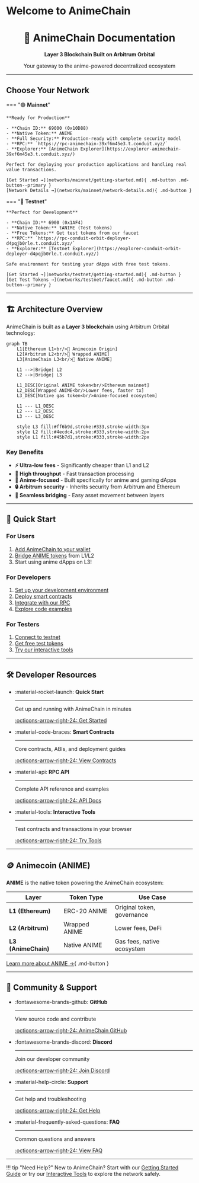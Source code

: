 # Welcome to AnimeChain

<div align="center">
  <h1>🎌 AnimeChain Documentation</h1>
  <p><strong>Layer 3 Blockchain Built on Arbitrum Orbital</strong></p>
  <p>Your gateway to the anime-powered decentralized ecosystem</p>
</div>

---

## Choose Your Network

=== "🟢 **Mainnet**"

    **Ready for Production**
    
    - **Chain ID:** 69000 (0x10D88)
    - **Native Token:** ANIME
    - **Full Security:** Production-ready with complete security model
    - **RPC:** `https://rpc-animechain-39xf6m45e3.t.conduit.xyz/`
    - **Explorer:** [AnimeChain Explorer](https://explorer-animechain-39xf6m45e3.t.conduit.xyz/)
    
    Perfect for deploying your production applications and handling real value transactions.
    
    [Get Started →](networks/mainnet/getting-started.md){ .md-button .md-button--primary }
    [Network Details →](networks/mainnet/network-details.md){ .md-button }

=== "🧪 **Testnet**"

    **Perfect for Development**
    
    - **Chain ID:** 6900 (0x1AF4)
    - **Native Token:** tANIME (Test tokens)
    - **Free Tokens:** Get test tokens from our faucet
    - **RPC:** `https://rpc-conduit-orbit-deployer-d4pqjb0rle.t.conduit.xyz/`
    - **Explorer:** [Testnet Explorer](https://explorer-conduit-orbit-deployer-d4pqjb0rle.t.conduit.xyz/)
    
    Safe environment for testing your dApps with free test tokens.
    
    [Get Started →](networks/testnet/getting-started.md){ .md-button }
    [Get Test Tokens →](networks/testnet/faucet.md){ .md-button .md-button--primary }

---

## 🏗️ Architecture Overview

AnimeChain is built as a **Layer 3 blockchain** using Arbitrum Orbital technology:

```mermaid
graph TB
    L1[Ethereum L1<br/>🏦 Animecoin Origin]
    L2[Arbitrum L2<br/>🌉 Wrapped ANIME]
    L3[AnimeChain L3<br/>🎌 Native ANIME]
    
    L1 -->|Bridge| L2
    L2 -->|Bridge| L3
    
    L1_DESC[Original ANIME token<br/>Ethereum mainnet]
    L2_DESC[Wrapped ANIME<br/>Lower fees, faster tx]
    L3_DESC[Native gas token<br/>Anime-focused ecosystem]
    
    L1 --- L1_DESC
    L2 --- L2_DESC
    L3 --- L3_DESC
    
    style L3 fill:#ff6b9d,stroke:#333,stroke-width:3px
    style L2 fill:#4ecdc4,stroke:#333,stroke-width:2px
    style L1 fill:#45b7d1,stroke:#333,stroke-width:2px
```

### Key Benefits

- **⚡ Ultra-low fees** - Significantly cheaper than L1 and L2
- **🚀 High throughput** - Fast transaction processing
- **🎌 Anime-focused** - Built specifically for anime and gaming dApps
- **🔒 Arbitrum security** - Inherits security from Arbitrum and Ethereum
- **🌉 Seamless bridging** - Easy asset movement between layers

---

## 🚀 Quick Start

### For Users
1. [Add AnimeChain to your wallet](networks/mainnet/add-to-wallet.md)
2. [Bridge ANIME tokens](animecoin/bridging.md) from L1/L2
3. Start using anime dApps on L3!

### For Developers
1. [Set up your development environment](developers/index.md)
2. [Deploy smart contracts](developers/contracts.md)
3. [Integrate with our RPC](developers/rpc-api.md)
4. [Explore code examples](developers/examples.md)

### For Testers
1. [Connect to testnet](networks/testnet/getting-started.md)
2. [Get free test tokens](networks/testnet/faucet.md)
3. [Try our interactive tools](app/index.html)

---

## 🛠️ Developer Resources

<div class="grid cards" markdown>

-   :material-rocket-launch: **Quick Start**

    ---

    Get up and running with AnimeChain in minutes

    [:octicons-arrow-right-24: Get Started](developers/index.md)

-   :material-code-braces: **Smart Contracts**

    ---

    Core contracts, ABIs, and deployment guides

    [:octicons-arrow-right-24: View Contracts](developers/contracts.md)

-   :material-api: **RPC API**

    ---

    Complete API reference and examples

    [:octicons-arrow-right-24: API Docs](developers/rpc-api.md)

-   :material-tools: **Interactive Tools**

    ---

    Test contracts and transactions in your browser

    [:octicons-arrow-right-24: Try Tools](app/index.html)

</div>

---

## 🪙 Animecoin (ANIME)

**ANIME** is the native token powering the AnimeChain ecosystem:

| Layer | Token Type | Use Case |
|-------|------------|----------|
| **L1 (Ethereum)** | ERC-20 ANIME | Original token, governance |
| **L2 (Arbitrum)** | Wrapped ANIME | Lower fees, DeFi |
| **L3 (AnimeChain)** | Native ANIME | Gas fees, native ecosystem |

[Learn more about ANIME →](animecoin/index.md){ .md-button }

---

## 🤝 Community & Support

<div class="grid cards" markdown>

-   :fontawesome-brands-github: **GitHub**

    ---

    View source code and contribute

    [:octicons-arrow-right-24: AnimeChain GitHub](https://github.com/AnimeChain)

-   :fontawesome-brands-discord: **Discord**

    ---

    Join our developer community

    [:octicons-arrow-right-24: Join Discord](https://discord.gg/animechain)

-   :material-help-circle: **Support**

    ---

    Get help and troubleshooting

    [:octicons-arrow-right-24: Get Help](resources/troubleshooting.md)

-   :material-frequently-asked-questions: **FAQ**

    ---

    Common questions and answers

    [:octicons-arrow-right-24: View FAQ](resources/faq.md)

</div>

---

!!! tip "Need Help?"
    New to AnimeChain? Start with our [Getting Started Guide](networks/mainnet/getting-started.md) or try our [Interactive Tools](app/index.html) to explore the network safely.
